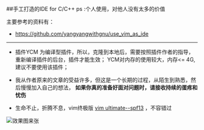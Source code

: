 ##手工打造的IDE for C/C++ 
ps :个人使用，对他人没有太多的价值

主要参考的资料有：

+ https://github.com/yangyangwithgnu/use_vim_as_ide

--------------------------------------------
+ 插件YCM 为编译型插件，所以，克隆到本地后，需要按照插件作者的指导，重新编译插件的后台，插件才能生效；
  YCM对内存的使用较大，内存<= 4G,建议不要使用该插件；



+ 我从作者原来的文章的受益许多，但这是一个长期的过程，从陌生到熟悉，然后慢慢加入自己的想法，
**如果你真的准备好面对问题时，请接收持续的蛋疼和忧伤**

+ 生命不止，折腾不息，vim终极版 [vim ultimate--spf13](http://vim.spf13.com/) ，不容错过

![效果图来张](http://i3.tietuku.com/1b3825c47aa91fd5.png) 

